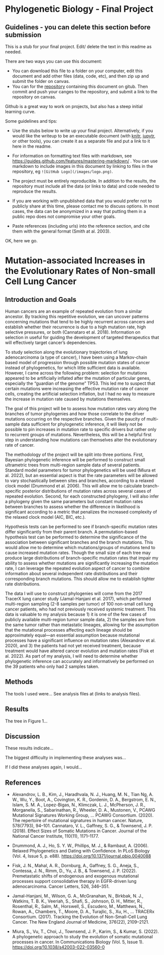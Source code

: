 # Phylogenetic Biology - Final Project

## Guidelines - you can delete this section before submission

This is a stub for your final project. Edit/ delete the text in this readme as needed.

There are two ways you can use this document:  
- You can download this file to a folder on your computer, edit this document and add other files (data, code, etc), and then zip up and submit the folder on canvas.
- You can for the [repository](finalproject) containing this document on gitub. Then commit and push your canges to the repository, and submit a link to the repository on canvas.

Github is a great way to work on projects, but also has a steep initial learning curve.


Some guidelines and tips:

- Use the stubs below to write up your final project. Alternatively, if you would like the writeup to be an executable document (with [knitr](http://yihui.name/knitr/), [jupytr](http://jupyter.org/), or other tools), you can create it as a separate file and put a link to it here in the readme.

- For information on formatting text files with markdown, see https://guides.github.com/features/mastering-markdown/ . You can use markdown to include images in this document by linking to files in the repository, eg `![GitHub Logo](/images/logo.png)`.

- The project must be entirely reproducible. In addition to the results, the repository must include all the data (or links to data) and code needed to reproduce the results.

- If you are working with unpublished data that you would prefer not to publicly share at this time, please contact me to discuss options. In most cases, the data can be anonymized in a way that putting them in a public repo does not compromise your other goals.

- Paste references (including urls) into the reference section, and cite them with the general format (Smith at al. 2003).

OK, here we go.

# Mutation-associated Increases in the Evolutionary Rates of Non-small Cell Lung Cancer
## Introduction and Goals

Human cancers are an example of repeated evolution from a similar ancestor. By tracking this repetitive evolution, we can uncover patterns concerning mutations that tend to be highly recurrent across cancers and establish whether their recurrence is due to a high mutation rate, high selective pressures, or both (Cannataro et al. 2018). Information on selection in useful for guiding the development of targeted therapeutics that will effectively target cancer’s dependencies.

To study selection along the evolutionary trajectories of lung adenocarcinoma (a type of cancer), I have been using a Markov-chain based model of progression through possible mutation states of cancer instead of phylogenetics, for which little sufficient data is available. However, I came across the following problem: selection for mutations appeared to be artificially inflated after the mutation of particular genes, especially the “guardian of the genome” TP53. This led me to suspect that certain mutations were increasing the effective mutation rate of cancer cells, creating the artificial selection inflation, but I had no way to measure the increase in mutation rate caused by mutations themselves.

The goal of this project will be to assess how mutation rates vary along the branches of tumor phylogenies and how those correlate to the driver mutations occurring on the respective branches. Given the paucity of multi-sample data sufficient for phylogenetic inference, it will likely not be possible to pin increases in mutation rate to specific drivers but rather only to recurrent groups of mutations. Nevertheless, this will be a helpful first step in understanding how mutations can themselves alter the evolutionary rate of cancer.

The methodology of the project will be split into three portions. First, Bayesian phylogenetic inference will be performed to construct small ultrametric trees from multi-region sample data of several patients. Standard model parameters for tumor phylogenetics will be used (Miura et al. 2022), but an essential aspect is that the rate parameters will be allowed to vary stochastically between sites and branches, according to a relaxed clock model (Drummond et al. 2006). This will allow me to calculate branch-specific posterior distributions of mutation rates across several cases of repeated evolution. Second, for each constructed phylogeny, I will also infer a phylogeny given the same parameters but constant mutation rates between branches to assess whether the difference in likelihood is significant according to a metric that penalizes the increased complexity of the relaxed clock model (AIC, BIC, etc.).

Hypothesis tests can be performed to see if branch-specific mutation rates differ significantly from their parent branch. A permutation-based hypothesis test can be performed to determine the significance of the association between significant branches and the branch mutations. This would allow me to determine which mutations/groups of mutations tend to cause increased mutation rates. Though the small size of each tree may produce large distributions of branch-specific mutation rates that impair my ability to assess whether mutations are significantly increasing the mutation rate, I can leverage the repeated evolution aspect of cancer to combine information about several independent rate distributions and their corresponding branch mutations. This should allow me to establish tighter rate distributions.

The data I will use to construct phylogenies will come from the 2017 TracerX lung cancer study (Jamal-Hanjani et al. 2017), which performed multi-region sampling (2-8 samples per tumor) of 100 non-small cell lung cancer patients, who had not previously received systemic treatment. This data is valuable to my analysis because 1) it is one of the few cases of publicly available multi-region tumor sample data, 2) the samples are from the same tumor rather than metastatic lineages, allowing for the assumption that the mutational processes affecting each lineage should be approximately equal—an essential assumption because mutational processes have a significant influence on mutation rates (Alexandrov et al. 2020), and 3) the patients had not yet received treatment, because treatment would have altered cancer evolution and mutation rates (Fisk et al. 2022). As part of my analysis, I will need to determine whether phylogenetic inference can accurately and informatively be performed on the 39 patients who only had 2 samples taken.


## Methods

The tools I used were... See analysis files at (links to analysis files).

## Results

The tree in Figure 1...

## Discussion

These results indicate...

The biggest difficulty in implementing these analyses was...

If I did these analyses again, I would...

## References

- Alexandrov, L. B., Kim, J., Haradhvala, N. J., Huang, M. N., Tian Ng, A. W., Wu, Y., Boot, A., Covington, K. R., Gordenin, D. A., Bergstrom, E. N., Islam, S. M. A., Lopez-Bigas, N., Klimczak, L. J., McPherson, J. R., Morganella, S., Sabarinathan, R., Wheeler, D. A., Mustonen, V., PCAWG Mutational Signatures Working Group, … PCAWG Consortium. (2020). The repertoire of mutational signatures in human cancer. Nature, 578(7793), 94–101.
Cannataro, V. L., Gaffney, S. G., & Townsend, J. P. (2018). Effect Sizes of Somatic Mutations in Cancer. Journal of the National Cancer Institute, 110(11), 1171–1177.

- Drummond, A. J., Ho, S. Y. W., Phillips, M. J., & Rambaut, A. (2006). Relaxed Phylogenetics and Dating with Confidence. In PLoS Biology (Vol. 4, Issue 5, p. e88). https://doi.org/10.1371/journal.pbio.0040088

- Fisk, J. N., Mahal, A. R., Dornburg, A., Gaffney, S. G., Aneja, S., Contessa, J. N., Rimm, D., Yu, J. B., & Townsend, J. P. (2022). Premetastatic shifts of endogenous and exogenous mutational processes support consolidative therapy in EGFR-driven lung adenocarcinoma. Cancer Letters, 526, 346–351.

- Jamal-Hanjani, M., Wilson, G. A., McGranahan, N., Birkbak, N. J., Watkins, T. B. K., Veeriah, S., Shafi, S., Johnson, D. H., Mitter, R., Rosenthal, R., Salm, M., Horswell, S., Escudero, M., Matthews, N., Rowan, A., Chambers, T., Moore, D. A., Turajlic, S., Xu, H., … TRACERx Consortium. (2017). Tracking the Evolution of Non-Small-Cell Lung Cancer. The New England Journal of Medicine, 376(22), 2109–2121.

- Miura, S., Vu, T., Choi, J., Townsend, J. P., Karim, S., & Kumar, S. (2022). A phylogenetic approach to study the evolution of somatic mutational processes in cancer. In Communications Biology (Vol. 5, Issue 1). https://doi.org/10.1038/s42003-022-03560-0
